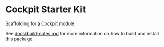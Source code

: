 # Cockpit Starter Kit

Scaffolding for a [Cockpit](http://www.cockpit-project.org) module.

See [docs/build-notes.md](docs/build-notes.md) for more information on how to build and install this package.
